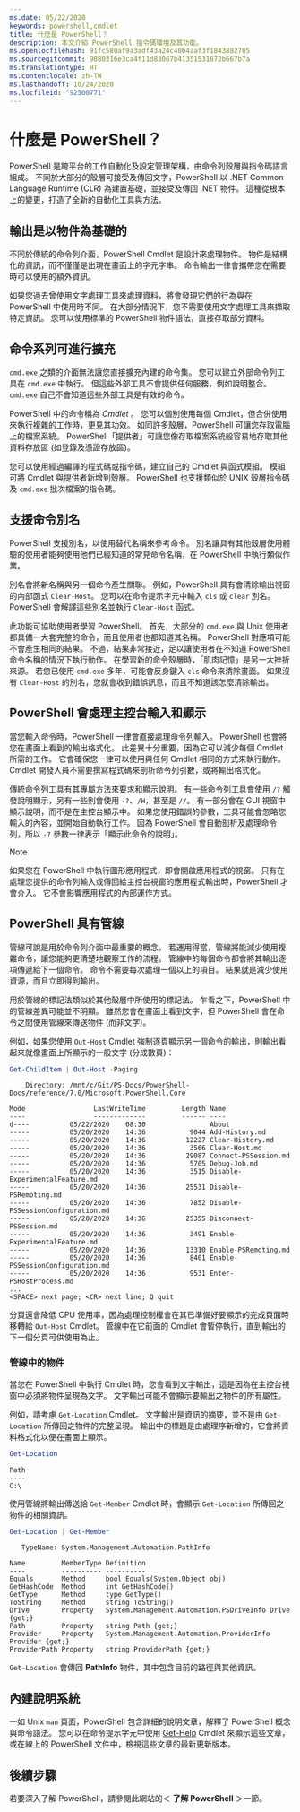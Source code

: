 ```yaml
---
ms.date: 05/22/2020
keywords: powershell,cmdlet
title: 什麼是 PowerShell？
description: 本文介紹 PowerShell 指令碼環境及其功能。
ms.openlocfilehash: 91fc580af9a3adf43a24c40b4aaf3f1843882705
ms.sourcegitcommit: 9080316e3ca4f11d83067b41351531672b667b7a
ms.translationtype: HT
ms.contentlocale: zh-TW
ms.lasthandoff: 10/24/2020
ms.locfileid: "92500771"
---
```

# <a name="what-is-powershell"></a>什麼是 PowerShell？

PowerShell 是跨平台的工作自動化及設定管理架構，由命令列殼層與指令碼語言組成。 不同於大部分的殼層可接受及傳回文字，PowerShell 以 .NET Common Language Runtime (CLR) 為建置基礎，並接受及傳回 .NET 物件。 這種從根本上的變更，打造了全新的自動化工具與方法。

<!-- removing images until we can get replacements
:::row:::
   :::column span="":::
      Windows
      [![PowerShell on Windows](media/overview/windows-desktop-660.gif)](media/overview/windows-desktop.gif#lightbox)
      [Install on Windows](install/installing-powershell-core-on-windows.md)
   :::column-end:::
   :::column span="":::
      Linux
      [![PowerShell on Linux](media/overview/linux-desktop-660.gif)](media/overview/linux-desktop.gif#lightbox)
      [Install on Linux](install/installing-powershell-core-on-linux.md)
   :::column-end:::
   :::column span="":::
      macOS
      [![PowerShell on macOS](media/overview/macos-desktop-660.gif)](media/overview/macos-desktop.gif#lightbox)
      [Install on macOS](install/installing-powershell-core-on-macos.md)
   :::column-end:::
:::row-end:::
-->

## <a name="output-is-object-based"></a>輸出是以物件為基礎的

不同於傳統的命令列介面，PowerShell Cmdlet 是設計來處理物件。
物件是結構化的資訊，而不僅僅是出現在畫面上的字元字串。 命令輸出一律會攜帶您在需要時可以使用的額外資訊。

如果您過去曾使用文字處理工具來處理資料，將會發現它們的行為與在 PowerShell 中使用時不同。 在大部分情況下，您不需要使用文字處理工具來擷取特定資訊。 您可以使用標準的 PowerShell 物件語法，直接存取部分資料。

## <a name="the-command-family-is-extensible"></a>命令系列可進行擴充

`cmd.exe` 之類的介面無法讓您直接擴充內建的命令集。 您可以建立外部命令列工具在 `cmd.exe` 中執行。 但這些外部工具不會提供任何服務，例如說明整合。 `cmd.exe` 自己不會知道這些外部工具是有效的命令。

PowerShell 中的命令稱為 _Cmdlet_ 。 您可以個別使用每個 Cmdlet，但合併使用來執行複雜的工作時，更見其功效。 如同許多殼層，PowerShell 可讓您存取電腦上的檔案系統。 PowerShell「提供者」可讓您像存取檔案系統般容易地存取其他資料存放區 (如登錄及憑證存放區)。

您可以使用經過編譯的程式碼或指令碼，建立自己的 Cmdlet 與函式模組。 模組可將 Cmdlet 與提供者新增到殼層。 PowerShell 也支援類似於 UNIX 殼層指令碼及 `cmd.exe` 批次檔案的指令碼。

## <a name="support-for-command-aliases"></a>支援命令別名

PowerShell 支援別名，以使用替代名稱來參考命令。 別名讓具有其他殼層使用體驗的使用者能夠使用他們已經知道的常見命令名稱，在 PowerShell 中執行類似作業。

別名會將新名稱與另一個命令產生關聯。 例如，PowerShell 具有會清除輸出視窗的內部函式 `Clear-Host`。 您可以在命令提示字元中輸入 `cls` 或 `clear` 別名。 PowerShell 會解譯這些別名並執行 `Clear-Host` 函式。

此功能可協助使用者學習 PowerShell。 首先，大部分的 `cmd.exe` 與 Unix 使用者都具備一大套完整的命令，而且使用者也都知道其名稱。 PowerShell 對應項可能不會產生相同的結果。 不過，結果非常接近，足以讓使用者在不知道 PowerShell 命令名稱的情況下執行動作。 在學習新的命令殼層時，「肌肉記憶」是另一大挫折來源。 若您已使用 `cmd.exe` 多年，可能會反身鍵入 `cls` 命令來清除畫面。 如果沒有 `Clear-Host` 的別名，您就會收到錯誤訊息，而且不知道該怎麼清除輸出。

## <a name="powershell-handles-console-input-and-display"></a>PowerShell 會處理主控台輸入和顯示

當您輸入命令時，PowerShell 一律會直接處理命令列輸入。 PowerShell 也會將您在畫面上看到的輸出格式化。 此差異十分重要，因為它可以減少每個 Cmdlet 所需的工作。 它會確保您一律可以使用與任何 Cmdlet 相同的方式來執行動作。 Cmdlet 開發人員不需要撰寫程式碼來剖析命令列引數，或將輸出格式化。

傳統命令列工具有其專屬方法來要求和顯示說明。 有一些命令列工具會使用 `/?` 觸發說明顯示，另有一些則會使用 `-?`、`/H`，甚至是 `//`。 有一部分會在 GUI 視窗中顯示說明，而不是在主控台顯示中。 如果您使用錯誤的參數，工具可能會忽略您輸入的內容，並開始自動執行工作。
因為 PowerShell 會自動剖析及處理命令列，所以 `-?` 參數一律表示「顯示此命令的說明」。

> [!NOTE]
> 如果您在 PowerShell 中執行圖形應用程式，即會開啟應用程式的視窗。
> 只有在處理您提供的命令列輸入或傳回給主控台視窗的應用程式輸出時，PowerShell 才會介入。 它不會影響應用程式的內部運作方式。

## <a name="powershell-has-a-pipeline"></a>PowerShell 具有管線

管線可說是用於命令列介面中最重要的概念。 若運用得當，管線將能減少使用複雜命令，讓您能夠更清楚地觀察工作的流程。 管線中的每個命令都會將其輸出逐項傳遞給下一個命令。 命令不需要每次處理一個以上的項目。 結果就是減少使用資源，而且立即得到輸出。

用於管線的標記法類似於其他殼層中所使用的標記法。 乍看之下，PowerShell 中的管線差異可能並不明顯。 雖然您會在畫面上看到文字，但 PowerShell 會在命令之間使用管線來傳送物件 (而非文字)。

例如，如果您使用 `Out-Host` Cmdlet 強制逐頁顯示另一個命令的輸出，則輸出看起來就像畫面上所顯示的一般文字 (分成數頁)：

```powershell
Get-ChildItem | Out-Host -Paging
```

```Output
    Directory: /mnt/c/Git/PS-Docs/PowerShell-Docs/reference/7.0/Microsoft.PowerShell.Core

Mode                 LastWriteTime         Length Name
----                 -------------         ------ ----
d----          05/22/2020    08:30                About
-----          05/20/2020    14:36           9044 Add-History.md
-----          05/20/2020    14:36          12227 Clear-History.md
-----          05/20/2020    14:36           3566 Clear-Host.md
-----          05/20/2020    14:36          29087 Connect-PSSession.md
-----          05/20/2020    14:36           5705 Debug-Job.md
-----          05/20/2020    14:36           3515 Disable-ExperimentalFeature.md
-----          05/20/2020    14:36          25531 Disable-PSRemoting.md
-----          05/20/2020    14:36           7852 Disable-PSSessionConfiguration.md
-----          05/20/2020    14:36          25355 Disconnect-PSSession.md
-----          05/20/2020    14:36           3491 Enable-ExperimentalFeature.md
-----          05/20/2020    14:36          13310 Enable-PSRemoting.md
-----          05/20/2020    14:36           8401 Enable-PSSessionConfiguration.md
-----          05/20/2020    14:36           9531 Enter-PSHostProcess.md
...
<SPACE> next page; <CR> next line; Q quit
```

分頁還會降低 CPU 使用率，因為處理控制權會在其已準備好要顯示的完成頁面時移轉給 `Out-Host` Cmdlet。 管線中在它前面的 Cmdlet 會暫停執行，直到輸出的下一個分頁可供使用為止。

### <a name="objects-in-the-pipeline"></a>管線中的物件

當您在 PowerShell 中執行 Cmdlet 時，您會看到文字輸出，這是因為在主控台視窗中必須將物件呈現為文字。 文字輸出可能不會顯示要輸出之物件的所有屬性。

例如，請考慮 `Get-Location` Cmdlet。 文字輸出是資訊的摘要，並不是由 `Get-Location` 所傳回之物件的完整呈現。 輸出中的標題是由處理序新增的，它會將資料格式化以便在畫面上顯示。

```powershell
Get-Location
```

```Output
Path
----
C:\
```

使用管線將輸出傳送給 `Get-Member` Cmdlet 時，會顯示 `Get-Location` 所傳回之物件的相關資訊。

```powershell
Get-Location | Get-Member
```

```Output
   TypeName: System.Management.Automation.PathInfo

Name         MemberType Definition
----         ---------- ----------
Equals       Method     bool Equals(System.Object obj)
GetHashCode  Method     int GetHashCode()
GetType      Method     type GetType()
ToString     Method     string ToString()
Drive        Property   System.Management.Automation.PSDriveInfo Drive {get;}
Path         Property   string Path {get;}
Provider     Property   System.Management.Automation.ProviderInfo Provider {get;}
ProviderPath Property   string ProviderPath {get;}
```

`Get-Location` 會傳回 **PathInfo** 物件，其中包含目前的路徑與其他資訊。

## <a name="built-in-help-system"></a>內建說明系統

一如 Unix `man` 頁面，PowerShell 包含詳細的說明文章，解釋了 PowerShell 概念與命令語法。 您可以在命令提示字元中使用 [Get-Help][] Cmdlet 來顯示這些文章，或在線上的 PowerShell 文件中，檢視這些文章的最新更新版本。

## <a name="next-steps"></a>後續步驟

若要深入了解 PowerShell，請參閱此網站的＜ **了解 PowerShell** ＞一節。

<!-- link references -->

[Get-Help]: /powershell/module/microsoft.powershell.core/Get-Help
